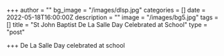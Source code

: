 +++
author = ""
bg_image = "/images/dlsp.jpg"
categories = []
date = 2022-05-18T16:00:00Z
description = ""
image = "/images/bg5.jpg"
tags = []
title = "St John Baptist De La Salle Day Celebrated at School"
type = "post"

+++
De La Salle Day celebrated at school